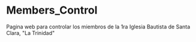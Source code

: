 # Members_Control
Pagina web para controlar los miembros de la 1ra Iglesia Bautista de Santa Clara, "La Trinidad"
